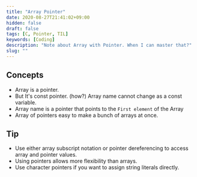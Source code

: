 ```yaml
---
title: "Array Pointer"
date: 2020-08-27T21:41:02+09:00
hidden: false
draft: false
tags: [C, Pointer, TIL]
keywords: [Coding]
description: "Note about Array with Pointer. When I can master that?"
slug: ""
---
```


## Concepts 

- Array is a pointer.
- But It's const pointer. (how?) Array name cannot change as a const variable.
- Array name is a pointer that points to the `First element` of the Array
- Array of pointers easy to make a bunch of arrays at once.


## Tip

- Use either array subscript notation or pointer dereferencing to access array and pointer values.
- Using pointers allows more flexibility than arrays.
- Use character pointers if you want to assign string literals directly.


